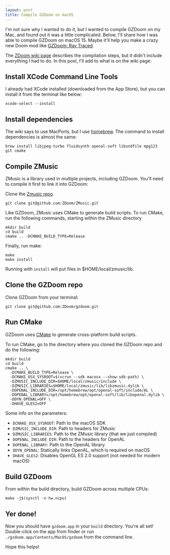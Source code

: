 ```yaml
---
layout: post
title: Compile GZDoom on macOS
---
```


I'm not sure why I wanted to do it, but I wanted to compile GZDoom on my Mac, and found out it was a little complicated. Below, I'll share how I was able to compile GZDoom on macOS 15. Maybe it'll help you make a crazy new Doom mod like [GZDoom: Ray Traced](https://github.com/vs-shirokii/gzdoom-rt/).


The [ZDoom wiki page](https://zdoom.org/wiki/Compile_GZDoom_on_Mac_OS_X_11.2.2) describes the compilation steps, but it didn't include everything I had to do. In this post, I'll add to what is on the wiki page:

## Install XCode Command Line Tools

I already had XCode installed (downloaded from the App Store), but you can install it from the terminal like below:

```
xcode-select --install
```

## Install dependencies

The wiki says to use MacPorts, but I use [homebrew](https://brew.sh/). The command to install dependencies is almost the same:

```
brew install libjpeg-turbo fluidsynth openal-soft libsndfile mpg123 git cmake
```

## Compile ZMusic

ZMusic is a library used in multiple projects, including GZDoom. You'll need to compile it first to link it into GZDoom:

Clone the [Zmusic repo](https://github.com/ZDoom/ZMusic).

```
git clone git@github.com:ZDoom/ZMusic.git
```

Like GZDoom, ZMusic uses CMake to generate build scripts. To run CMake, run the following commands, starting within the ZMusic directory

```
mkdir build
cd build
cmake .. -DCMAKE_BUILD_TYPE=Release
```

Finally, run make:

```
make
make install
```

Running with `install` will put files in $HOME/local/zmusic/lib.


## Clone the GZDoom repo

Clone GZDoom from your terminal:

```
git clone git@github.com:ZDoom/gzdoom.git
```

## Run CMake

GZDoom uses [CMake](https://cmake.org/) to generate cross-platform build scripts. 

To run CMake, go to the directory where you cloned the GZDoom repo and do the following:

```
mkdir build
cd build
cmake .. \
  -DCMAKE_BUILD_TYPE=Release \
  -DCMAKE_OSX_SYSROOT=$(xcrun --sdk macosx --show-sdk-path) \
  -DZMUSIC_INCLUDE_DIR=$HOME/local/zmusic/include \
  -DZMUSIC_LIBRARIES=$HOME/local/zmusic/lib/libzmusic.dylib \
  -DOPENAL_INCLUDE_DIR=/opt/homebrew/opt/openal-soft/include/AL \
  -DOPENAL_LIBRARY=/opt/homebrew/opt/openal-soft/lib/libopenal.dylib \
  -DDYN_OPENAL=OFF \
  -DHAVE_GLES2=OFF
```

Some info on the parameters:

- `DCMAKE_OSX_SYSROOT`: Path to the macOS SDK
- `DZMUSIC_INCLUDE_DIR`: Path to headers for ZMusic
- `DZMUSIC_LIBRARIES`: Path to the ZMusic library (that we just compiled)
- `DOPENAL_INCLUDE_DIR`: Path to the headers for OpenAL
- `DOPENAL_LIBRARY`: Path to the OpenAL library
- `DDYN_OPENAL`: Statically links OpenAL, which is required on macOS
- `DHAVE_GLES2`: Disables OpenGL ES 2.0 support (not needed for modern macOS)

## Build GZDoom

From within the build directory, build GZDoom across multiple CPUs:

```
make -j$(sysctl -n hw.ncpu)
```

## Yer done!

Now you should have `gzdoom.app` in your `build` directory. You're all set! Double-click on the app from finder or run `./gzdoom.app/Contents/MacOS/gzdoom` from the command line.

Hope this helps!